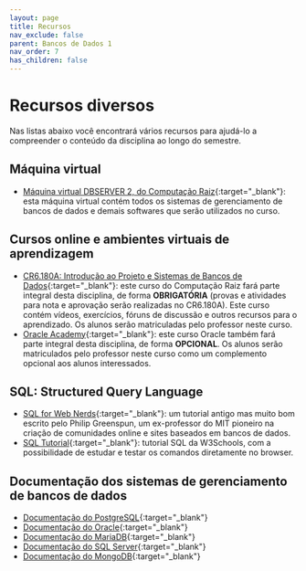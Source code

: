 ```yaml
---
layout: page
title: Recursos
nav_exclude: false
parent: Bancos de Dados 1
nav_order: 7
has_children: false
---
```


# Recursos diversos

Nas listas abaixo você encontrará vários recursos para ajudá-lo a compreender
o conteúdo da disciplina ao longo do semestre.

## Máquina virtual

- [Máquina virtual DBSERVER 2, do Computação Raiz](https://www.computacaoraiz.com.br/2023/01/02/dbserver-2/){:target="_blank"}:
  esta máquina virtual contém todos os sistemas de gerenciamento de bancos de
  dados e demais softwares que serão utilizados no curso.

## Cursos online e ambientes virtuais de aprendizagem

- [CR6.180A: Introdução ao Projeto e Sistemas de Bancos de Dados](https://cursos.computacaoraiz.com.br){:target="_blank"}:
  este curso do Computação Raiz fará parte integral desta disciplina,
  de forma **OBRIGATÓRIA** (provas e atividades para nota e aprovação
  serão realizadas no CR6.180A). Este curso contém vídeos, exercícios,
  fóruns de discussão e outros recursos para o aprendizado. Os alunos
  serão matriculadas pelo professor neste curso.
- [Oracle Academy](https://academy.oracle.com/){:target="_blank"}: este curso
  Oracle também fará parte integral desta disciplina, de forma **OPCIONAL**.
  Os alunos serão matriculados pelo professor neste curso como um
  complemento opcional aos alunos interessados.

## SQL: Structured Query Language

- [SQL for Web Nerds](https://philip.greenspun.com/sql/){:target="_blank"}: um tutorial
  antigo mas muito bom escrito pelo Philip Greenspun, um ex-professor do MIT pioneiro
  na criação de comunidades online e sites baseados em bancos de dados.
- [SQL Tutorial](https://www.w3schools.com/sql/){:target="_blank"}: tutorial SQL da
  W3Schools, com a possibilidade de estudar e testar os comandos diretamente no
  browser.

## Documentação dos sistemas de gerenciamento de bancos de dados

- [Documentação do PostgreSQL](https://www.postgresql.org/docs/current/index.html){:target="_blank"}
- [Documentação do Oracle](https://docs.oracle.com/en/database/index.html){:target="_blank"}
- [Documentação do MariaDB](https://mariadb.org/documentation/){:target="_blank"}
- [Documentação do SQL Server](https://learn.microsoft.com/pt-br/sql/sql-server/?view=sql-server-ver15){:target="_blank"}
- [Documentação do MongoDB](https://www.mongodb.com/docs/){:target="_blank"}
